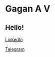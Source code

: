 # Gagan A V

## Hello!

[LinkedIn](https://www.linkedin.com/in/gagan-anekonda-veereshi-81a463219)


[Telegram](https://t.me/gagan_av)
